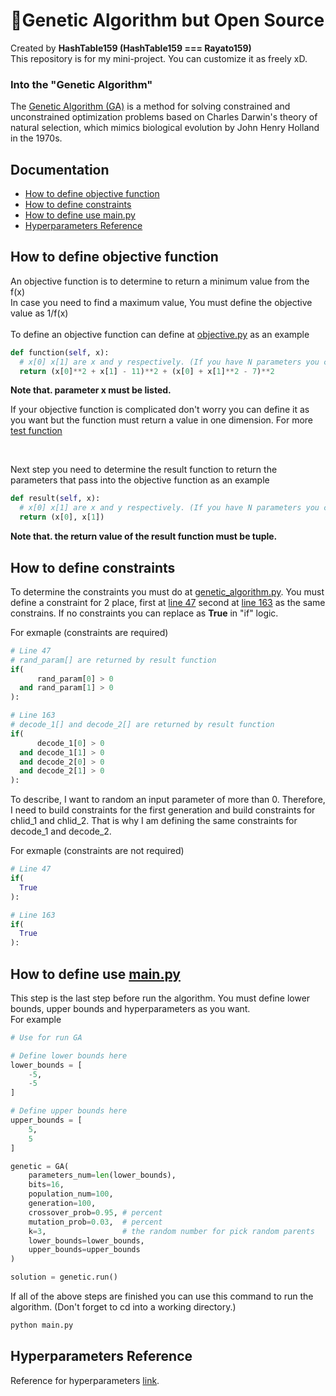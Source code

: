<h1>🧬Genetic Algorithm but Open Source</h1>

<p>Created by <strong>HashTable159 (HashTable159 === Rayato159)</strong><br>
This repository is for my mini-project. You can customize it as freely xD.</p>

<h3>Into the "Genetic Algorithm"</h3>

The <a href="https://en.wikipedia.org/wiki/Genetic_algorithm" target="_blank">Genetic Algorithm (GA)</a> is a method for solving constrained and unconstrained optimization problems based on Charles Darwin's theory of natural selection, which mimics biological evolution by John Henry Holland in the 1970s.     

<h2>Documentation</h2>
<ul>
  <li><a href="#objectiveFunction">How to define objective function</a></li>
  <li><a href="#constraints">How to define constraints</a></li>
  <li><a href="#main">How to define use main.py</a></li>
  <li><a href="#hyperparameters">Hyperparameters Reference</a></li>
</ul>

<h2 id="objectiveFunction">How to define objective function</h2>
<p>An objective function is to determine to return a minimum value from the f(x)
<br>
In case you need to find a maximum value, You must define the objective value as 1/f(x)
<br><br>
To define an objective function can define at <a href="https://github.com/Rayato159/Genetic_Algorithm_Open_Source/blob/main/objective.py" target="_blank">objective.py<a> as an example
<br></p>

```python
def function(self, x):
  # x[0] x[1] are x and y respectively. (If you have N parameters you can customize it as you want.)
  return (x[0]**2 + x[1] - 11)**2 + (x[0] + x[1]**2 - 7)**2
```

<strong>Note that. parameter x must be listed.</strong>
<p>If your objective function is complicated don't worry you can define it as you want but the function must return a value in one dimension.
For more <a href="https://en.wikipedia.org/wiki/Test_functions_for_optimization" target="_blank">test function</a></p>
<br>
<p>Next step you need to determine the result function to return the parameters that pass into the objective function as an example</p>

```python
def result(self, x):
  # x[0] x[1] are x and y respectively. (If you have N parameters you can customize it as you want.)
  return (x[0], x[1])
```

<strong>Note that. the return value of the result function must be tuple.</strong>

<h2 id="constraints">How to define constraints</h2>
<p>To determine the constraints you must do at <a href="https://github.com/Rayato159/Genetic_Algorithm_Open_Source/blob/main/genetic_algorithm.py" target="_blank">genetic_algorithm.py</a>. You must define a constraint for 2 place, first at <a href="https://github.com/Rayato159/Genetic_Algorithm_Open_Source/blob/main/genetic_algorithm.py#L47" target="_blank">line 47</a> second at <a href="https://github.com/Rayato159/Genetic_Algorithm_Open_Source/blob/main/genetic_algorithm.py#L163" target="_blank">line 163</a> as the same constrains.
If no constraints you can replace as <strong>True</strong> in "if" logic.<br>

For exmaple (constraints are required)</p>

```python
# Line 47
# rand_param[] are returned by result function
if(
      rand_param[0] > 0
  and rand_param[1] > 0
):

# Line 163
# decode_1[] and decode_2[] are returned by result function
if(
      decode_1[0] > 0
  and decode_1[1] > 0
  and decode_2[0] > 0
  and decode_2[1] > 0
):
```
<p>To describe, I want to random an input parameter of more than 0. Therefore, I need to build constraints for the first generation and build constraints for chlid_1 and chlid_2.
That is why I am defining the same constraints for decode_1 and decode_2.</p>

For exmaple (constraints are not required)</p>

```python
# Line 47
if(
  True
):

# Line 163
if(
  True
):
```
<h2 id="main">How to define use <a href="https://github.com/Rayato159/Genetic_Algorithm_Open_Source/blob/main/main.py" target="_blank">main.py</a></h2>
<p>This step is the last step before run the algorithm. You must define lower bounds, upper bounds and hyperparameters as you want.<br>
For example</p>

```python
# Use for run GA

# Define lower bounds here
lower_bounds = [
    -5,
    -5
]

# Define upper bounds here
upper_bounds = [
    5,
    5
]

genetic = GA(
    parameters_num=len(lower_bounds),
    bits=16,
    population_num=100, 
    generation=100, 
    crossover_prob=0.95, # percent 
    mutation_prob=0.03,  # percent
    k=3,                 # the random number for pick random parents
    lower_bounds=lower_bounds,
    upper_bounds=upper_bounds
)

solution = genetic.run()
```

<p>If all of the above steps are finished you can use this command to run the algorithm. (Don't forget to cd into a working directory.)</p>

```bash
python main.py
```
<h2 id="hyperparameters">Hyperparameters Reference</h2>
Reference for hyperparameters <a href="https://www.mdpi.com/2078-2489/10/12/390/pdf" target="_blank">link</a>.
